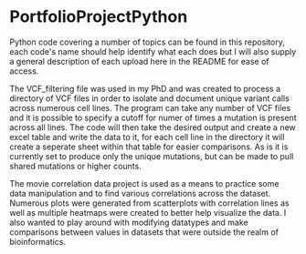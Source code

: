# PortfolioProjectPython

Python code covering a number of topics can be found in this repository, each code's name should help identify what each does but I will also supply a general 
description of each upload here in the README for ease of access.

The VCF_filtering file was used in my PhD and was created to process a directory of VCF files in order to isolate and document unique variant calls across numerous
cell lines. The program can take any number of VCF files and it is possible to specify a cutoff for numer of times a mutation is present across all lines. The code
will then take the desired output and create a new excel table and write the data to it, for each cell line in the directory it will create a seperate sheet within
that table for easier comparisons. As is it is currently set to produce only the unique mutations, but can be made to pull shared mutations or higher counts.

The movie correlation data project is used as a means to practice some data manipulation and to find various correlations across the dataset. 
Numerous plots were generated from scatterplots with correlation lines as well as multiple heatmaps were created to better help visualize the data.
I also wanted to play around with modifying datatypes and make comparisons between values in datasets that were outside the realm of bioinformatics.
